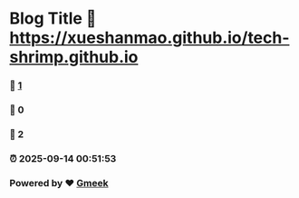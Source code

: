 # Blog Title :link: https://xueshanmao.github.io/tech-shrimp.github.io 
### :page_facing_up: [1](https://xueshanmao.github.io/tag.html) 
### :speech_balloon: 0 
### :hibiscus: 2 
### :alarm_clock: 2025-09-14 00:51:53 
### Powered by :heart: [Gmeek](https://github.com/Meekdai/Gmeek)

